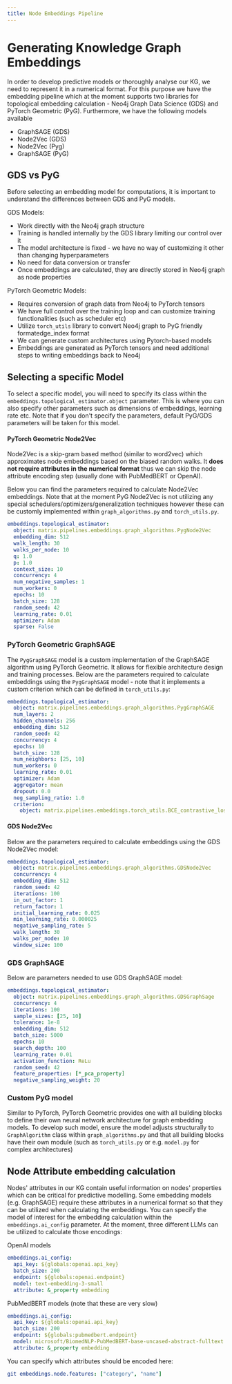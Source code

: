 ```yaml
---
title: Node Embeddings Pipeline
---
```

<!-- NOTE: This file was partially generated using AI assistance.  -->

# Generating Knowledge Graph Embeddings

In order to develop predictive models or thoroughly analyse our KG, we need to represent it in a numerical format. For this purpose we have the embedding pipeline which at the moment supports two libraries for topological embedding calculation -  Neo4j Graph Data Science (GDS) and PyTorch Geometric (PyG). Furthermore, we have the following models available

* GraphSAGE (GDS)
* Node2Vec (GDS)
* Node2Vec (Pyg)
* GraphSAGE (PyG)

## GDS vs PyG

Before selecting an embedding model for computations, it is important to understand the differences between GDS and PyG models.

GDS Models:
- Work directly with the Neo4j graph structure
- Training is handled internally by the GDS library limiting our control over it
- The model architecture is fixed - we have no way of customizing it other than changing hyperparameters
- No need for data conversion or transfer
- Once embeddings are calculated, they are directly stored in Neo4j graph as node properties

PyTorch Geometric Models:
- Requires conversion of graph data from Neo4j to PyTorch tensors
- We have full control over the training loop and can customize training functionalities (such as scheduler etc)
- Utilize `torch_utils` library to convert Neo4j graph to PyG friendly formatedge_index format
- We can generate custom architectures using Pytorch-based models
- Embeddings are generated as PyTorch tensors and need additional steps to writing embeddings back to Neo4j

## Selecting a specific Model
To select a specific model, you will need to specify its class within the `embeddings.topological_estimator.object` parameter. This is where you can also specify other parameters such as dimensions of embeddings, learning rate etc. Note that if you don't specify the parameters, default PyG/GDS parameters will be taken for this model.

#### PyTorch Geometric Node2Vec
Node2Vec is a skip-gram based method (similar to word2vec) which approximates node embeddings based on the biased random walks. It **does not require attributes in the numerical format** thus we can skip the node attribute encoding step (usually done with PubMedBERT or OpenAI). 

Below you can find the parameters required to calculate Node2Vec embeddings. Note that at the moment PyG Node2Vec is not utilizing any special schedulers/optimizers/generalization techniques however these can be customly implemented within `graph_algorithms.py` and `torch_utils.py`. 

```yaml
embeddings.topological_estimator:
  object: matrix.pipelines.embeddings.graph_algorithms.PygNode2Vec
  embedding_dim: 512
  walk_length: 30
  walks_per_node: 10
  q: 1.0
  p: 1.0
  context_size: 10
  concurrency: 4
  num_negative_samples: 1
  num_workers: 0
  epochs: 10
  batch_size: 128
  random_seed: 42
  learning_rate: 0.01
  optimizer: Adam
  sparse: False
```

### PyTorch Geometric GraphSAGE
The `PygGraphSAGE` model is a custom implementation of the GraphSAGE algorithm using PyTorch Geometric. It allows for flexible architecture design and training processes. Below are the parameters required to calculate embeddings using the `PygGraphSAGE` model - note that it implements a custom criterion which can be defined in `torch_utils.py`:

```yaml
embeddings.topological_estimator:
  object: matrix.pipelines.embeddings.graph_algorithms.PygGraphSAGE
  num_layers: 2
  hidden_channels: 256
  embedding_dim: 512
  random_seed: 42
  concurrency: 4
  epochs: 10
  batch_size: 128
  num_neighbors: [25, 10]
  num_workers: 0
  learning_rate: 0.01
  optimizer: Adam
  aggregator: mean
  dropout: 0.0
  neg_sampling_ratio: 1.0
  criterion: 
    object: matrix.pipelines.embeddings.torch_utils.BCE_contrastive_loss
```

#### GDS Node2Vec

Below are the parameters required to calculate embeddings using the GDS Node2Vec model:

```yaml
embeddings.topological_estimator:
  object: matrix.pipelines.embeddings.graph_algorithms.GDSNode2Vec 
  concurrency: 4
  embedding_dim: 512
  random_seed: 42
  iterations: 100
  in_out_factor: 1
  return_factor: 1
  initial_learning_rate: 0.025
  min_learning_rate: 0.000025
  negative_sampling_rate: 5
  walk_length: 30
  walks_per_node: 10
  window_size: 100
```

### GDS GraphSAGE

Below are parameters needed to use GDS GraphSAGE model:
```yaml
embeddings.topological_estimator:
  object: matrix.pipelines.embeddings.graph_algorithms.GDSGraphSage
  concurrency: 4
  iterations: 100
  sample_sizes: [25, 10]
  tolerance: 1e-8
  embedding_dim: 512
  batch_size: 5000
  epochs: 10
  search_depth: 100
  learning_rate: 0.01
  activation_function: ReLu
  random_seed: 42
  feature_properties: [*_pca_property]
  negative_sampling_weight: 20
```

### Custom PyG model
Similar to PyTorch, PyTorch Geometric provides one with all building blocks to define their own neural network architecture for graph embedding models. To develop such model, ensure the model adjusts structurally to `GraphAlgorithm` class within `graph_algorithms.py` and that all building blocks have their own module (such as `torch_utils.py` or e.g. `model.py` for complex architectures)

## Node Attribute embedding calculation
Nodes' attributes in our KG contain useful information on nodes' properties which can be critical for predictive modelling. Some embedding models (e.g. GraphSAGE) require these attributes in a numerical format so that they can be utilized when calculating the embeddings. You can specify the model of interest for the embedding calculation within the `embeddings.ai_config` parameter. At the moment, three different LLMs can be utilized to calculate those encodings:

OpenAI models
```yaml
embeddings.ai_config:
  api_key: ${globals:openai.api_key} 
  batch_size: 200
  endpoint: ${globals:openai.endpoint}
  model: text-embedding-3-small
  attribute: &_property embedding
```

PubMedBERT models (note that these are very slow)
```yaml
embeddings.ai_config:
  api_key: ${globals:openai.api_key}
  batch_size: 200
  endpoint: ${globals:pubmedbert.endpoint}
  model: microsoft/BiomedNLP-PubMedBERT-base-uncased-abstract-fulltext #You can also choose "NeuML/pubmedbert-base-embeddings"
  attribute: &_property embedding
```

You can specify which attributes should be encoded here:
```yaml
git embeddings.node.features: ["category", "name"]
```